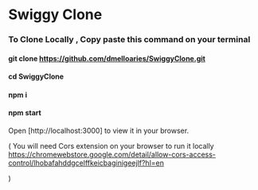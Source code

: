 # Swiggy Clone

### To Clone Locally , Copy paste this command on your terminal

#### git clone https://github.com/dmelloaries/SwiggyClone.git
#### cd SwiggyClone
#### npm i
#### npm start 

Open [http://localhost:3000] to view it in your browser.


(
    You will need Cors extension on your browser to run it locally
    https://chromewebstore.google.com/detail/allow-cors-access-control/lhobafahddgcelffkeicbaginigeejlf?hl=en

)


